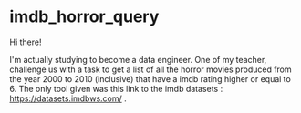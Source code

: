 # imdb_horror_query

Hi there!

I'm actually studying to become a data engineer.
One of my teacher, challenge us with a task to get a list of all the horror movies produced from the year 2000 to 2010 (inclusive) that have a imdb rating higher or equal to 6.
The only tool given was this link to the imdb datasets : https://datasets.imdbws.com/ .
